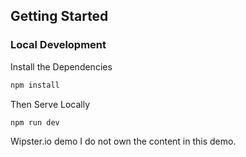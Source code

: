 ## Getting Started

### Local Development

Install the Dependencies 

```bash
npm install
```

Then Serve Locally


```bash
npm run dev
```

Wipster.io demo I do not own the content in this demo. 